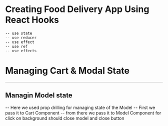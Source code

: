 # Creating Food Delivery App Using React Hooks
    -- use state
    -- use reducer
    -- use effect
    -- use ref
    -- use effects

# Managing Cart & Modal State
------------------------------
## Managin Model state
-- Here we used prop drilling for managing state of the Model
-- First we pass it to Cart Component
    -- from there we pass it to Model Component for click on background should close model and close button


